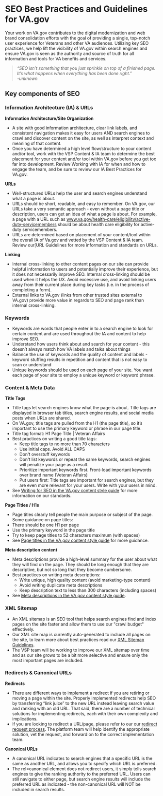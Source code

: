 # SEO Best Practices and Guidelines for VA.gov

Your work on VA.gov contributes to the digital modernization and web brand consolidation efforts with the goal of providing a single, top-notch user experience for Veterans and other VA audiences. Utilizing key SEO practices, we help lift the visibility of VA.gov within search engines and ensure VA.gov is seen as the authority and source of truth for all information and tools for VA benefits and services. 

> *“SEO isn’t something that you just sprinkle on top of a finished page. It’s what happens when everything has been done right.”
> <br>-unknown*


## Key components of SEO


### Information Architecture (IA) & URLs

**Information Architecture/Site Organization**
- A site with good information architecture, clear link labels, and consistent navigation makes it easy for users AND search engines to crawl and discover content on the site, as well as interpret context and meaning of that content. 
- Once you have determined a high level flow/structure to your content and/or tool, work with the VSP Content & IA team to determine the best placement for your content and/or tool within VA.gov before you get too far into development. Review Working with IA for when and how to engage the team, and be sure to review our IA Best Practices for VA.gov.

**URLs**
- Well-structured URLs help the user and search engines understand what a page is about. 
- URLs should be short, readable, and easy to remember. On VA.gov, our URLs take a very semantic approach - even without a page title or description, users can get an idea of what a page is about. For example, a page with a URL such as www.va.gov/health-care/eligibility/active-duty-servicemembers should be about health care eligibility for active-duty servicemembers. 
- URLs are determined based on placement of your content/tool within the overall IA of Va.gov and vetted by the VSP Content & IA team.  Review our[URL Guidelines for more information and standards on URLs. 

**Linking**
- Internal cross-linking to other content pages on our site can provide helpful information to users and potentially improve their experience, but it does not necessarily improve SEO.  Internal cross-linking should be used when it helps the UX. Avoid excessive use, and avoid linking users away from their current place during key tasks (i.e. in the process of completing a form).
- External links to VA.gov (links from other trusted sites external to VA.gov) provide more value in regards to SEO and page rank than internal cross-linking.

### Keywords
- Keywords are words that people enter in to a search engine to look for certain content and are used throughout the IA and content to help improve SEO. 
- Understand how users think about and search for your content - this doesn’t always match how VA labels and talks about things
- Balance the use of keywords and the quality of content and labels - keyword stuffing results in repetition and content that is not easy to scan or understand
- Unique keywords should be used on each page of your site. You want each page of your site to employ a unique keyword or keyword phrase. 


### Content & Meta Data

**Title Tags**
- Title tags let search engines know what the page is about. Title tags are displayed in browser tab titles, search engine results, and social media posts when URLs are shared.
- On VA.gov, title tags are pulled from the H1 (the page title), so it’s important to use the primary keyword or phrase in our page title. 
- Title tag format: H1 Page Title | Veteran Affairs
- Best practices on writing a good title tags: 
  - Keep title tags to no more than 70 characters
  - Use initial caps. Avoid ALL CAPS
  - Don't overstuff keywords
  - Don't list keywords or repeat the same keywords, search engines will penalize your page as a result.
  - Prioritize important keywords first. Front-load important keywords over brand name (Veteran Affairs)
  - Put users first: Title tags are important for search engines, but they are even more relevant for your users. Write with your users in mind.
- See [Writing for SEO  in the VA.gov content style guide](https://design.va.gov/content-style-guide/seo) for more information on our standards. 

**Page Titles / H1s**
- Page titles clearly tell people the main purpose or subject of the page. Some guidance on page titles: 
- There should be one H1 per page    
- Use the primary keyword in the page title
- Try to keep page titles to 52 characters maximum (with spaces)
- See [Page titles in the VA.gov content style guide](https://design.va.gov/content-style-guide/page-titles-and-section-titles) for more guidance. 

**Meta description content**
- Meta descriptions provide  a high-level summary for the user about what they will find on the page. They should be long enough that they are descriptive, but not so long that they become cumbersome. 
- Best practices on writing meta descriptions:
  - Write unique, high quality content (avoid marketing-type content)
  - Avoid writing duplicate meta descriptions
  - Keep description text to less than 300 characters (including spaces)
- See [Meta descriptions in the VA.gov content style guide](https://design.va.gov/content-style-guide/seo#meta-descriptions). 


### XML Sitemap
- An XML sitemap is an SEO tool that helps search engines find and index pages on the site faster and allow them to use our "crawl budget" effectively.
- Our XML site map is currently auto-generated to include all pages on the site, to learn more about best practices read our  [XML Sitemap Guidelines](https://github.com/department-of-veterans-affairs/va.gov-team/blob/master/platform/information-architecture/xml-sitemap-guidelines.md).
- The VSP team will be working to improve our XML sitemap over time and as our site grows to be a bit more selective and ensure only the most important pages are included.


### Redirects & Canonical URLs

**Redirects**
- There are different ways to implement a redirect if you are retiring or moving a page within the site. Properly implemented redirects help SEO by transferring “link juice”  to the new URL instead leaving search value and ranking with an old URL.  That said, there are a number of technical solutions for implementing redirects, each with their own complexity and implications.
- If you are looking to redirect a URL/page, please refer to our our [redirect request process](https://github.com/department-of-veterans-affairs/va.gov-team/blob/master/platform/information-architecture/request-redirect.md). The platform team will help identify the appropriate solution, vet the request, and forward on to the correct implementation team.

**Canonical URLs**
- A canonical URL indicates to search engines that a specific URL is the same as another URL, and allows you to specify which URL is preferred.   
- The rel=canonical element does not redirect users, it simply tells search engines to give the ranking authority to the preferred URL. Users can still navigate to either page, but search engine results will include the preferred URL as indicated - the non-canonical URL will NOT be included in search results. 
